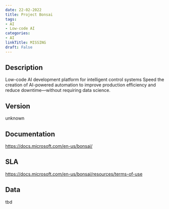 ```yaml
---
date: 22-02-2022
title: Project Bonsai
tags: 
- AI
- Low-code AI
categories: 
- AI
linkTitle: MISSING
draft: False
---
```


## Description

Low-code AI development platform for intelligent control systems
Speed the creation of AI-powered automation to improve production
efficiency and reduce downtime—without requiring data science.


## Version

unknown

## Documentation

https://docs.microsoft.com/en-us/bonsai/

## SLA

https://docs.microsoft.com/en-us/bonsai/resources/terms-of-use

## Data

tbd
